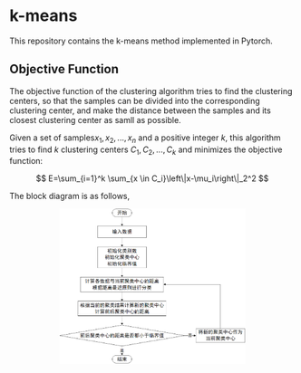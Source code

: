 # k-means
This repository contains the k-means method implemented in Pytorch.

## Objective Function
The objective function of the clustering algorithm tries to find the clustering centers, so that the samples can be divided into the corresponding clustering center, and make the distance between the samples and its closest clustering center as samll as possible.

Given a set of samples${x_1, x_2,..., x_n}$ and a positive integer $k$, this algorithm tries to find $k$ clustering centers $C_1, C_2,..., C_k$ and minimizes the objective function:

$$
E=\sum_{i=1}^k \sum_{x \in C_i}\left\|x-\mu_i\right\|_2^2
$$

The block diagram is as follows,

<center><img src="https://github.com/li-lindong/k-means/blob/main/block%20diagram.png" width=65%></center>
